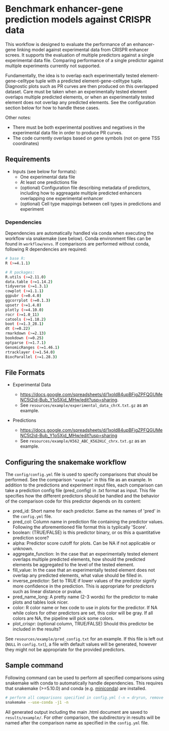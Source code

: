 # Benchmark enhancer-gene prediction models against CRISPR data

This workflow is designed to evaluate the performance of an enhancer-gene linking model against
experimental data from CRISPR enhancer screes. It supports the evaluation of multiple predictors
against a single experimental data file. Comparing performance of a single predictor against
multiple experiments currently not supported.

Fundamentally, the idea is to overlap each experimentally tested element-gene-celltype tuple with a
predicted element-gene-celltype tuple. Diagnostic plots such as PR curves are then produced on this
overlapped dataset. Care must be taken when an experimentally tested element overlaps multiple
predicted elements, or when an experimentally tested element does not overlap any predicted
elements. See the configuration section below for how to handle these cases. 

Other notes:

 * There must be both experimental positives and negatives in the experimental data file in order to
 produce PR curves.
 * The code currently overlaps based on gene symbols (not on gene TSS coordinates)

## Requirements
 * Inputs (see below for formats):
 	* One experimental data file 
 	* At least one predictions file
 	* (optional) Configuration file describing metadata of predictors, including how to aggreagate
  multiple predicted enhancers overlapping one experimental enhancer
 	* (optional) Cell type mappings between cell types in predictions and experiment
 	
### Dependencies
Dependencies are automatically handled via conda when executing the workflow via snakemake (see
below). Conda environment files can be found in `workflow/envs`. If comparisons are performed
without conda, following R dependencies are required:

```sh
# base R:
R (>=4.1.1)

# R packages:
R.utils (>=2.11.0)
data.table (>=1.14.2)
tidyverse (>=1.3.1)
cowplot (>=1.1.1)
ggpubr (>=0.4.0)
ggcorrplot (>=0.1.3)
upsetr (>=1.4.0)
plotly (>=4.10.0)
rocr (>=1.0_11)
catools (>=1.18.2)
boot (>=1.3_28.1)
dt (>=0.22)
rmarkdown (>=2.13)
bookdown (>=0.25)
optparse (>=1.7.1)
GenomicRanges (>=1.46.1)
rtracklayer (>=1.54.0)
BiocParallel (>=1.28.3)
```

## File Formats

* Experimental Data
  * <https://docs.google.com/spreadsheets/d/1xold84upBFigZPFQGUMeNC5t2id-Bub_Y1o5Xid_MHw/edit?usp=sharing>. 
  * See `resources/example/experimental_data_chrX.txt.gz` as an example.

* Predictions
  * <https://docs.google.com/spreadsheets/d/1xold84upBFigZPFQGUMeNC5t2id-Bub_Y1o5Xid_MHw/edit?usp=sharing>
  * See `resources/example/K562_ABC_K562HiC_chrx.txt.gz` as an example. 

## Configuring the snakemake workflow
The `config/config.yml` file is used to specify comparisons that should be performed. See the
comparison `"example"` in this file as an example. In addition to the predictions and experiment
input files, each comparison can take a prediction config file (pred_config) in .txt format as input.
This file specifies how the different predictors should be handled and the behavior of the comparison
code for this predictor depends on its content:

 * pred_id: Short name for each predictor. Same as the names of 'pred' in the `config.yml` file.
 * pred_col: Column name in prediction file containing the predictor values. Following the
 aforementioned file format this is typlically 'Score'.
 * boolean: (TRUE/FALSE) is this predictor binary, or os this a quantitative prediction score?
 * alpha: Predictor score cutoff for plots. Can be NA if not applicable or unknown.
 * aggregate_function: In the case that an experimentally tested element overlaps multiple predicted
 elements, how should the predicted elements be aggregated to the level of the tested element. 
 * fill_value: In the case that an experimentally tested element does not overlap any predicted
 elements, what value should be filled in.
 * inverse_predictor: Set to TRUE if lower values of the predictor signify more confidence in the
 prediction. This is appropriate for predictors such as linear distance or pvalue.
 * pred_name_long: A pretty name (2-3 words) for the predictor to make plots and tables look nicer.
 * color: R color name or hex code to use in plots for the predictor. If NA while colors for other
 predictors are set, this color will be gray. If all colors are NA, the pipeline will pick some
 colors.
 * plot_crispr: (optional column, TRUE/FALSE) Should this predictor be included in the results?
 
See `resources/example/pred_config.txt` for an example. If this file is left out (`NULL` in 
`config.txt`), a file with default values will be generated, however they might not be appropriate
for the provided predictors.

## Sample command
Following command can be used to perform all specified comparisons using snakemake with conda to
automatically handle dependencies. This requires that snakemake (>=5.10.0) and conda
(e.g. [miniconda](https://docs.conda.io/en/latest/miniconda.html)) are installed.

```sh
# perform all comparisons specified in config.yml (-n = dryrun, remove for execution)
snakemake --use-conda -j1 -n
```

All generated output including the main .html document are saved to `results/example/`. For other 
comparison, the subdirectory in results will be named after the comparison name as specified in the
`config.yml` file.
